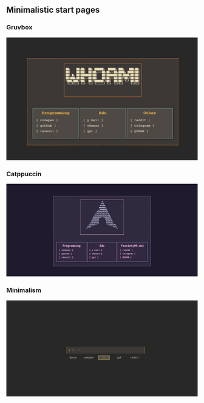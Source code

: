 ## Minimalistic start pages 


### Gruvbox 
![Gruvbox](https://raw.githubusercontent.com/Jahamars/startpage/refs/heads/main/gruvbox/%20gruvbox.png)

### Catppuccin
![Catppuccin](https://raw.githubusercontent.com/Jahamars/startpage/refs/heads/main/catppuccin/catppuccin.png)

### Minimalism
![Minimalism](https://raw.githubusercontent.com/Jahamars/startpage/refs/heads/main/minimalism/minimalism.png)
